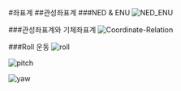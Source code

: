 #좌표계
##관성좌표계
###NED & ENU
![NED_ENU](https://www.dropbox.com/s/v6arzaa17dt59tg/NED_ENU_Global_coord.png?dl=1)

###관성좌표계와 기체좌표계
![Coordinate-Relation](https://www.dropbox.com/s/khoxixh8rh96b5h/coordinate1.png?dl=1)

###Roll 운동
![roll](https://www.dropbox.com/s/a8rzi7yc4d9l38g/roll.gif?dl=1)


![pitch](https://www.dropbox.com/s/jdoqrjk41inbc6r/pitch.gif?dl=1)


![yaw](https://www.dropbox.com/s/bhl96jgm993nioq/yaw.gif?dl=1)

